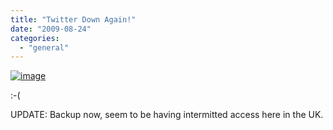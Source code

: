 ```yaml
---
title: "Twitter Down Again!"
date: "2009-08-24"
categories: 
  - "general"
---
```


[![image](http://ramberlinggeek.co.uk/wp-content/uploads/2009/08/image_thumb2.png "image")](http://ramberlinggeek.co.uk/wp-content/uploads/2009/08/image2.png) 

:-(

UPDATE: Backup now, seem to be having intermitted access here in the UK.

